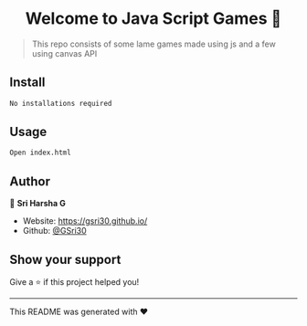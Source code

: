 <h1 align="center">Welcome to Java Script Games 👋</h1>
<p>
</p>

> This repo consists of some lame games made using js and a few using canvas API

## Install

```sh
No installations required
```

## Usage

```sh
Open index.html
```

## Author

👤 **Sri Harsha G**

* Website: https://gsri30.github.io/
* Github: [@GSri30](https://github.com/GSri30)

## Show your support

Give a ⭐️ if this project helped you!

***
This README was generated with ❤️ 
